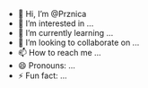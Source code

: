 - 👋 Hi, I’m @Prznica
- 👀 I’m interested in ...
- 🌱 I’m currently learning ...
- 💞️ I’m looking to collaborate on ...
- 📫 How to reach me ...
- 😄 Pronouns: ...
- ⚡ Fun fact: ...

<!---
Prznica/Prznica is a ✨ special ✨ repository because its `README.md` (this file) appears on your GitHub profile.
You can click the Preview link to take a look at your changes.
--->
